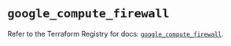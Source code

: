 # `google_compute_firewall`

Refer to the Terraform Registry for docs: [`google_compute_firewall`](https://registry.terraform.io/providers/hashicorp/google/6.44.0/docs/resources/compute_firewall).
